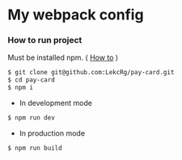 # My webpack config

### How to run project

Must be installed npm. ( [How to](https://www.npmjs.com/get-npm) )

```bash
$ git clone git@github.com:LekcRg/pay-card.git
$ cd pay-card
$ npm i
```

- In development mode

```bash
$ npm run dev
```

- In production mode

```bash
$ npm run build
```
